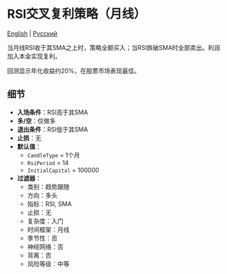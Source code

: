 # RSI交叉复利策略（月线）
[English](README.md) | [Русский](README_ru.md)

当月线RSI收于其SMA之上时，策略全额买入；当RSI跌破SMA时全部卖出。利润加入本金实现复利。

回测显示年化收益约20%，在股票市场表现最佳。

## 细节

- **入场条件**：RSI高于其SMA
- **多/空**：仅做多
- **退出条件**：RSI低于其SMA
- **止损**：无
- **默认值**：
  - `CandleType` = 1个月
  - `RsiPeriod` = 14
  - `InitialCapital` = 100000
- **过滤器**：
  - 类别：趋势跟随
  - 方向：多头
  - 指标：RSI, SMA
  - 止损：无
  - 复杂度：入门
  - 时间框架：月线
  - 季节性：否
  - 神经网络：否
  - 背离：否
  - 风险等级：中等
